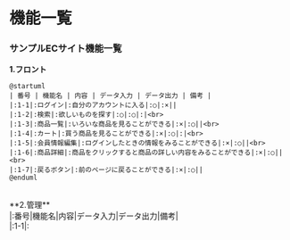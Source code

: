 # 機能一覧
### サンプルECサイト機能一覧
**1.フロント**<br>
```uml
@startuml
| 番号 | 機能名 | 内容 | データ入力 | データ出力 | 備考 |
|:1-1|:ログイン|:自分のアカウントに入る|:○|:×||
|:1-2|:検索|:欲しいものを探す|:○|:○|:|<br>
|:1-3|:商品一覧|:いろいな商品を見ることができる|:×|:○||<br>
|:1-4|:カート|:買う商品を見ることができる|:×|:○|:|<br>
|:1-5|:会員情報編集|:ログインしたときの情報をみることができる|:×|:○||<br>
|:1-6|:商品詳細|:商品をクリックすると商品の詳しい内容をみることができる|:×|:○||<br>
|:1-7|:戻るボタン|:前のページに戻ることができる|:×|:○||
@enduml
```
<br>
**2.管理**<br>
|:番号|機能名|内容|データ入力|データ出力|備考|<br>
|:1-1|:

